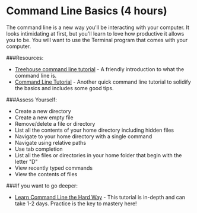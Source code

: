 # Command Line Basics (4 hours)

The command line is a new way you'll be interacting with your computer. It looks intimidating at first, but you'll learn to love how productive it allows you to be. You will want to use the Terminal program that comes with your computer.

###Resources:

- [Treehouse command line tutorial](http://blog.teamtreehouse.com/introduction-to-the-mac-os-x-command-line) - A friendly introduction to what the command line is.
- [Command Line Tutorial](http://www.davidbaumgold.com/tutorials/command-line/) - Another quick command line tutorial to solidify the basics and includes some good tips.

###Assess Yourself:

- Create a new directory
- Create a new empty file
- Remove/delete a file or directory
- List all the contents of your home directory including hidden files
- Navigate to your home directory with a single command
- Navigate using relative paths
- Use tab completion
- List all the files or directories in your home folder that begin with the letter "D"
- View recently typed commands
- View the contents of files

###If you want to go deeper:

- [Learn Command Line the Hard Way](http://cli.learncodethehardway.org/book/) - This tutorial is in-depth and can take 1-2 days. Practice is the key to mastery here!
